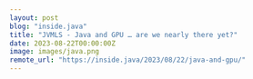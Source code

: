 ```yaml
---
layout: post
blog: "inside.java"
title: "JVMLS - Java and GPU … are we nearly there yet?"
date: 2023-08-22T00:00:00Z
image: images/java.png
remote_url: "https://inside.java/2023/08/22/java-and-gpu/"
---
```

